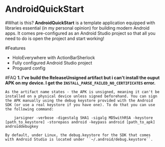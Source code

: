 AndroidQuickStart
===

#What is this?
__AndroidQuickStart__ is a template application equipped with libraries essential (in my personal opinion) for building modern Android apps. It comes pre-configured as an Android Studio project so that all you need to do is open the project and start working!

#Features
* HoloEverywhere with ActionBarSherlock
* Fully configured Android Studio project
* Proguard config

#FAQ
__1. I've build the ReleaseUnsigned artifact but i can't install the ouput APK on my device. I get the ``INSTALL_PARSE_FAILED_NO_CERTIFICATES`` error.__

    As the artifact name states - the APK is unsigned, meaning it can't be installed on a physical device unless signed beforehand. You can sign the APK manually using the debug keystore provided with the Android SDK (or use a real keystore if you have one). To do that you can use the following command:
    
        jarsigner -verbose -digestalg SHA1 -sigalg MD5withRSA -keystore [path_to_keystore] -storepass android -keypass android [path_to_apk] androiddebugkey
        
    By default, under Linux, the debug.keystore for the SDK that comes with Android Studio is located under ``~/.android/debug.keystore``.
